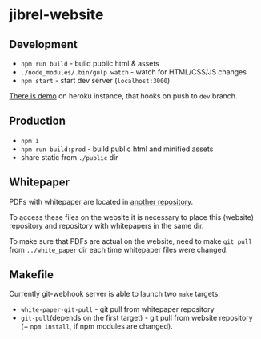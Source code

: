 # jibrel-website

## Development

* `npm run build` - build public html & assets
* `./node_modules/.bin/gulp watch` - watch for HTML/CSS/JS changes
* `npm start` - start dev server (`localhost:3000`)

[There is demo](https://jibrel-website.herokuapp.com/) on heroku instance, that hooks on push to `dev` branch.

## Production

* `npm i`
* `npm run build:prod` - build public html and minified assets
* share static from `./public` dir

## Whitepaper

PDFs with whitepaper are located in [another repository](https://github.com/jibrelnetwork/white_paper).

To access these files on the website it is necessary to place this (website) repository and repository with whitepapers in the same dir.

To make sure that PDFs are actual on the website, need to make `git pull` from `../white_paper` dir each time whitepaper files were changed.

## Makefile

Currently git-webhook server is able to launch two `make` targets:

* `white-paper-git-pull` - git pull from whitepaper repository
* `git-pull`(depends on the first target) - git pull from website repository (+ `npm install`, if npm modules are changed).
